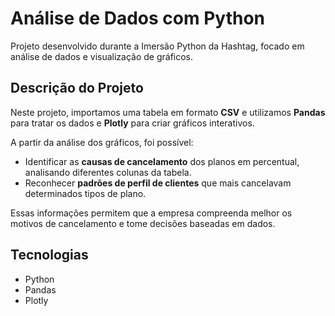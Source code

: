 # Análise de Dados com Python

Projeto desenvolvido durante a Imersão Python da Hashtag, focado em análise de dados e visualização de gráficos.

## Descrição do Projeto

Neste projeto, importamos uma tabela em formato **CSV** e utilizamos **Pandas** para tratar os dados e **Plotly** para criar gráficos interativos.  

A partir da análise dos gráficos, foi possível:  
- Identificar as **causas de cancelamento** dos planos em percentual, analisando diferentes colunas da tabela.  
- Reconhecer **padrões de perfil de clientes** que mais cancelavam determinados tipos de plano.  

Essas informações permitem que a empresa compreenda melhor os motivos de cancelamento e tome decisões baseadas em dados.

## Tecnologias

- Python
- Pandas
- Plotly
